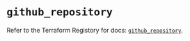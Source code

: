 # `github_repository`

Refer to the Terraform Registory for docs: [`github_repository`](https://registry.terraform.io/providers/integrations/github/5.34.0/docs/resources/repository).
